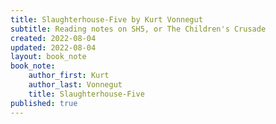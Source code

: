 ```yaml
---
title: Slaughterhouse-Five by Kurt Vonnegut
subtitle: Reading notes on SH5, or The Children's Crusade
created: 2022-08-04
updated: 2022-08-04
layout: book_note
book_note:
    author_first: Kurt
    author_last: Vonnegut
    title: Slaughterhouse-Five
published: true
---
```

